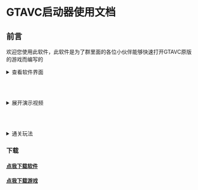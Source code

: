 # GTAVC启动器使用文档
## 前言
欢迎您使用此软件，此软件是为了群里面的各位小伙伴能够快速打开GTAVC原版的游戏而编写的

<details>

<summary>查看软件界面</summary>

## 关于软件

### 界面
![软件界面](src/jm.png)

</details>

<br/><br/>

<details>

<summary>展开演示视频</summary>

<!-- [解压演示](/src/jy.mp4 ':include :type=video width=100% height=400px controls') -->
#### 解压全过程

![解压全过程](/src/jy.gif)<br/>
[高清視頻跟我睇](./jy.html)
<!-- <video controls width="768px" height="432px" source src="/src/jy.mp4" type="video/mp4"></video> -->
	
	
#### 简单快捷的DirectX修复
![快速打开DX修复工具全自动修复](/src/dx.gif)

#### 快速启动游戏
![点击即可启动](/src/lun.gif)

</details>

<br/><br/>

<details>

<summary>通关玩法</summary>

#### 通关玩法
<iframe src="//player.bilibili.com/player.html?aid=421854885&bvid=BV1v3411t7zQ&cid=445817165&page=1" scrolling="no" border="0" frameborder="no" framespacing="0" allowfullscreen="true" width="900px" height="600px"> </iframe>

</details>

### 下载
#### <a href="https://sgss-1304995454.cos.ap-guangzhou.myqcloud.com/software/GTAVC%E5%90%AF%E5%8A%A8%E5%99%A8.exe" download="GTAVC启动器.exe">点我下载软件</a><br/>
#### <a href="https://sgss-1304995454.cos.ap-guangzhou.myqcloud.com/%E7%BD%AA%E6%81%B6%E9%83%BD%E5%B8%82%E4%B8%AD%E6%96%87%E7%89%88.zip" download="罪恶都市中文版.zip">点我下载游戏</a>